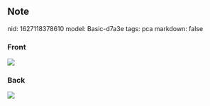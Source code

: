 ## Note
nid: 1627118378610
model: Basic-d7a3e
tags: pca
markdown: false

### Front
<img src="paste-fb6fc3523e33e1b11a695b1d97b16ec5e7d56832.jpg">

### Back
<img src="paste-53bce28627622487ffbafe7275e5dcfc6a3a55dd.jpg">
